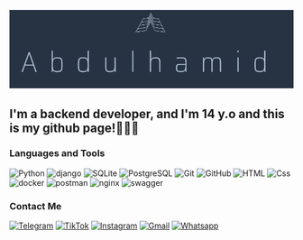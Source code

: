 [![Header](https://github.com/rezzes77/rezzes77/blob/main/%D0%A1%D0%BD%D0%B8%D0%BC%D0%BE%D0%BA%20%D1%8D%D0%BA%D1%80%D0%B0%D0%BD%D0%B0%202025-03-23%20171122.png)](https://t.me/zacfanR)

## I'm a backend developer, and I'm 14 y.o and this is my github page!👨🏻‍💻

### Languages and Tools
![Python](https://img.shields.io/badge/Python-273343?style=for-the-badge&logo=python&logoColor=3D75A4)
![django](https://img.shields.io/badge/Rest_Framework-273343?style=for-the-badge&logo=django&logoColor=174435)
![SQLite](https://img.shields.io/badge/SQLite-273343?style=for-the-badge&logo=SQLite&logoColor=2089CF)
![PostgreSQL](https://img.shields.io/badge/PostgreSQL-273343?style=for-the-badge&logo=PostgreSQL&logoColor=386C94)
![Git](https://img.shields.io/badge/Git-273343?style=for-the-badge&logo=Git&logoColor=F05539)
![GitHub](https://img.shields.io/badge/GitHub-273343?style=for-the-badge&logo=gitHub&logoColor=090909)
![HTML](https://img.shields.io/badge/HTML-273343?style=for-the-badge&logo=html5&logoColor=E5532D)
![Css](https://img.shields.io/badge/CSS-273343?style=for-the-badge&logo=CSS&logoColor=2061AA)
![docker](https://img.shields.io/badge/Docker-273343?style=for-the-badge&logo=docker&logoColor=1072D8)
![postman](https://img.shields.io/badge/Postman-273343?style=for-the-badge&logo=postman&logoColor=FF6C37)
![nginx](https://img.shields.io/badge/Nginx-273343?style=for-the-badge&logo=nginx&logoColor=207832)
![swagger](https://img.shields.io/badge/swagger-273343?style=for-the-badge&logo=swagger&logoColor=729D08)

### Contact Me
[![Telegram](https://img.shields.io/badge/Telegram-273343?style=for-the-badge&logo=Telegram&logoColor=30ACEB)](https://t.me/zacfanR)
[![TikTok](https://img.shields.io/badge/TikTok-273343?style=for-the-badge&logo=TikTok&logoColor=090909)](https://www.tiktok.com/@rezzes7?_t=ZS-8uvH9LaIRz5&_r=1)
[![Instagram](https://img.shields.io/badge/Instagram-273343?style=for-the-badge&logo=Instagram&logoColor=D02D65)](https://www.instagram.com/xwyq11?igsh=OGQ5ZDc2ODk2ZA==)
[![Gmail](https://img.shields.io/badge/gmail-273343?style=for-the-badge&logo=gmail&logoColor=E45247)](mailto:abdugood03@gmail.com)
[![Whatsapp](https://img.shields.io/badge/Whatsapp-273343?style=for-the-badge&logo=Whatsapp&logoColor=25D366)](https://api.whatsapp.com/send/?phone=%2B996707547539&text&type=phone_number&app_absent=0)